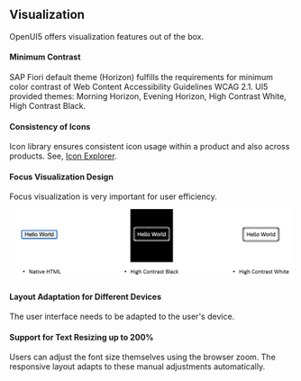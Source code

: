 <!-- loiob3799f08e8da4af48232fe10af22feff -->

## Visualization

OpenUI5 offers visualization features out of the box.





#### Minimum Contrast

SAP Fiori default theme \(Horizon\) fulfills the requirements for minimum color contrast of Web Content Accessibility Guidelines WCAG 2.1. UI5 provided themes: Morning Horizon, Evening Horizon, High Contrast White, High Contrast Black.



#### Consistency of Icons

Icon library ensures consistent icon usage within a product and also across products.​ See, [Icon Explorer](https://ui5.sap.com/test-resources/sap/m/demokit/iconExplorer/webapp/index.html).



#### Focus Visualization Design

Focus visualization is very important for user efficiency.​

![](images/loiof04ef120bcc8407b8985f35a696b76ff_LowRes.png)



#### Layout Adaptation for Different Devices

The user interface needs to be adapted to the user's device.



#### Support for Text Resizing up to 200%

Users can adjust the font size themselves using the browser zoom. The responsive layout adapts to these manual adjustments automatically.

